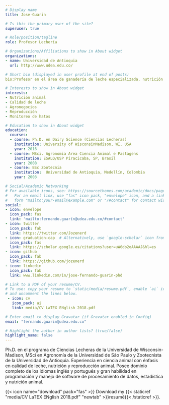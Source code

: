 ```yaml
---
# Display name
title: Jose-Guarin

# Is this the primary user of the site?
superuser: true

# Role/position/tagline
role: Profesor Lechería 

# Organizations/Affiliations to show in About widget
organizations:
- name: Universidad de Antioquia
  url: http://www.udea.edu.co/

# Short bio (displayed in user profile at end of posts)
bio:Profesor en el área de ganadería de leche especializada, nutrición y gestión estratégica.

# Interests to show in About widget
interests:
- Nutrición animal
- Calidad de leche
- Agronegocios 
- Reproducción
- Monitoreo de hatos

# Education to show in About widget
education:
  courses:
  - course: Ph.D. en Dairy Science (Ciencias Lecheras)
    institution: University of WisconsinMadison, WI, USA
    year: 2016
  - course: MSci. Agronomia Area Ciencia Animal e Pastagens
    institution: ESALQ/USP Piracicaba, SP, Brasil
    year: 2008
  - course: BSc Zootecnia
    institution:  Universidad de Antioquia, Medellín, Colombia
    year: 2003

# Social/Academic Networking
# For available icons, see: https://sourcethemes.com/academic/docs/page-builder/#icons
#   For an email link, use "fas" icon pack, "envelope" icon, and a link in the
#   form "mailto:your-email@example.com" or "/#contact" for contact widget.
social:
- icon: envelope
  icon_pack: fas
  link: 'mailto:fernando.guarín@udea.edu.co/#contact'
- icon: twitter
  icon_pack: fab
  link: https://twitter.com/Jozenerd
- icon: graduation-cap  # Alternatively, use `google-scholar` icon from `ai` icon pack
  icon_pack: fas
  link: https://scholar.google.es/citations?user=uW6do2oAAAAJ&hl=es
- icon: github
  icon_pack: fab
  link: https://github.com/jozenerd
- icon: linkedin
  icon_pack: fab
  link: www.linkedin.com/in/jose-fernando-guarin-phd

# Link to a PDF of your resume/CV.
# To use: copy your resume to `static/media/resume.pdf`, enable `ai` icons in `params.toml`, 
# and uncomment the lines below.
 - icon: cv
   icon_pack: ai
   link: media/CV LaTEX ENglish 2018.pdf

# Enter email to display Gravatar (if Gravatar enabled in Config)
email: "fernando.guarin@udea.edu.co"

# Highlight the author in author lists? (true/false)
highlight_name: false
---
```


Ph.D. en el programa de Ciencias Lecheras de la Universidad de Wisconsin-Madison, MSci en Agronomía de la Universidad de São Paulo y Zootecnista de la Universidad de Antioquia. Experiencia en ciencia animal con énfasis en calidad de leche, nutrición y reproducción animal. Posee dominio completo de los idiomas inglés y portugués y gran habilidad en programación y manejo de software de procesamiento de datos, estadística y nutrición animal.

{{< icon name="download" pack="fas" >}} Download my {{< staticref "media/CV LaTEX ENglish 2018.pdf" "newtab" >}}resumé{{< /staticref >}}.
